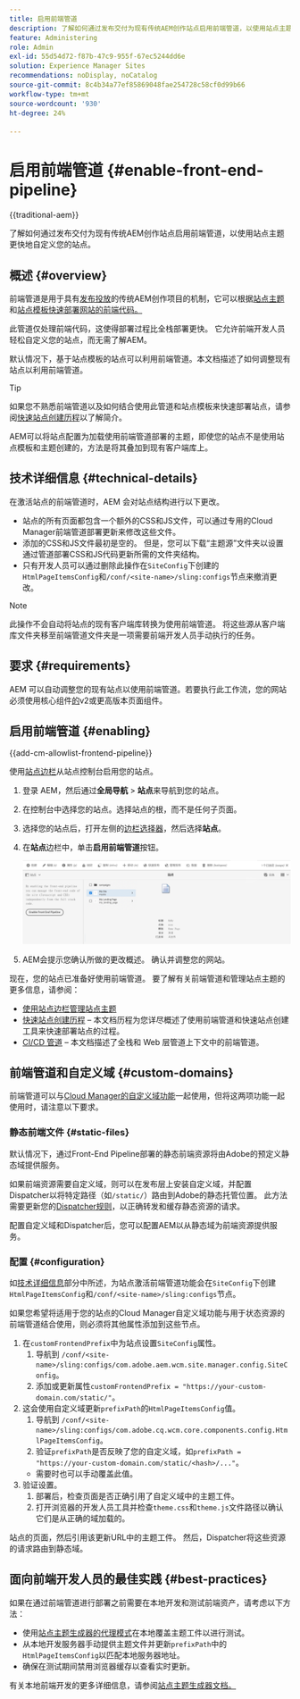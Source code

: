 ```yaml
---
title: 启用前端管道
description: 了解如何通过发布交付为现有传统AEM创作站点启用前端管道，以使用站点主题更快地自定义您的站点。
feature: Administering
role: Admin
exl-id: 55d54d72-f87b-47c9-955f-67ec5244dd6e
solution: Experience Manager Sites
recommendations: noDisplay, noCatalog
source-git-commit: 8c4b34a77ef85869048fae254728c58cf0d99b66
workflow-type: tm+mt
source-wordcount: '930'
ht-degree: 24%

---
```



# 启用前端管道 {#enable-front-end-pipeline}

{{traditional-aem}}

了解如何通过发布交付为现有传统AEM创作站点启用前端管道，以使用站点主题更快地自定义您的站点。

## 概述 {#overview}

前端管道是用于具有[发布投放](/help/sites-cloud/authoring/author-publish.md)的传统AEM创作项目的机制，它可以根据[站点主题](site-themes.md)和[站点模板快速部署网站的前端代码。](site-templates.md)

此管道仅处理前端代码，这使得部署过程比全栈部署更快。 它允许前端开发人员轻松自定义您的站点，而无需了解AEM。

默认情况下，基于站点模板的站点可以利用前端管道。本文档描述了如何调整现有站点以利用前端管道。

>[!TIP]
>
>如果您不熟悉前端管道以及如何结合使用此管道和站点模板来快速部署站点，请参阅[快速站点创建历程](/help/journey-sites/quick-site/overview.md)以了解简介。

AEM可以将站点配置为加载使用前端管道部署的主题，即使您的站点不是使用站点模板和主题创建的，方法是将其叠加到现有客户端库上。

## 技术详细信息 {#technical-details}

在激活站点的前端管道时，AEM 会对站点结构进行以下更改。

* 站点的所有页面都包含一个额外的CSS和JS文件，可以通过专用的Cloud Manager前端管道部署更新来修改这些文件。
* 添加的CSS和JS文件最初是空的。 但是，您可以下载“主题源”文件夹以设置通过管道部署CSS和JS代码更新所需的文件夹结构。
* 只有开发人员可以通过删除此操作在`SiteConfig`下创建的`HtmlPageItemsConfig`和`/conf/<site-name>/sling:configs`节点来撤消更改。

>[!NOTE]
>
>此操作不会自动将站点的现有客户端库转换为使用前端管道。 将这些源从客户端库文件夹移至前端管道文件夹是一项需要前端开发人员手动执行的任务。

## 要求 {#requirements}

AEM 可以自动调整您的现有站点以使用前端管道。若要执行此工作流，您的网站必须使用核心组件[的](https://experienceleague.adobe.com/en/docs/experience-manager-core-components/using/wcm-components/page)v2或更高版本页面组件。

## 启用前端管道 {#enabling}

{{add-cm-allowlist-frontend-pipeline}}

使用[站点边栏](site-rail.md)从站点控制台启用您的站点。

1. 登录 AEM，然后通过&#x200B;**全局导航** > **站点**&#x200B;来导航到您的站点。
1. 在控制台中选择您的站点。选择站点的根，而不是任何子页面。
1. 选择您的站点后，打开左侧的[边栏选择器](/help/sites-cloud/authoring/basic-handling.md#rail-selector)，然后选择&#x200B;**站点**。
1. 在&#x200B;**站点**&#x200B;边栏中，单击&#x200B;**启用前端管道**&#x200B;按钮。

   ![启用前端管道](/help/sites-cloud/administering/assets/enable-front-end-pipeline.png)

1. AEM会提示您确认所做的更改概述。 确认并调整您的网站。

现在，您的站点已准备好使用前端管道。 要了解有关前端管道和管理站点主题的更多信息，请参阅：

* [使用站点边栏管理站点主题](site-rail.md)
* [快速站点创建历程](/help/journey-sites/quick-site/overview.md) – 本文档历程为您详尽概述了使用前端管道和快速站点创建工具来快速部署站点的过程。
* [CI/CD 管道](/help/implementing/cloud-manager/configuring-pipelines/introduction-ci-cd-pipelines.md#front-end) – 本文档描述了全栈和 Web 层管道上下文中的前端管道。

## 前端管道和自定义域 {#custom-domains}

前端管道可以与[Cloud Manager的自定义域功能](/help/implementing/cloud-manager/custom-domain-names/introduction.md)一起使用，但将这两项功能一起使用时，请注意以下要求。

### 静态前端文件 {#static-files}

默认情况下，通过Front-End Pipeline部署的静态前端资源将由Adobe的预定义静态域提供服务。

如果前端资源需要自定义域，则可以在发布层上安装自定义域，并配置Dispatcher以将特定路径（如`/static/`）路由到Adobe的静态托管位置。 此方法需要更新您的[Dispatcher规则](https://experienceleague.adobe.com/zh-hans/docs/experience-manager-dispatcher/using/dispatcher)，以正确转发和缓存静态资源的请求。

配置自定义域和Dispatcher后，您可以配置AEM以从静态域为前端资源提供服务。

### 配置 {#configuration}

如[技术详细信息](#technical-details)部分中所述，为站点激活前端管道功能会在`SiteConfig`下创建`HtmlPageItemsConfig`和`/conf/<site-name>/sling:configs`节点。

如果您希望将适用于您的站点的Cloud Manager自定义域功能与用于状态资源的前端管道结合使用，则必须将其他属性添加到这些节点。

1. 在`customFrontendPrefix`中为站点设置`SiteConfig`属性。
   1. 导航到 `/conf/<site-name>/sling:configs/com.adobe.aem.wcm.site.manager.config.SiteConfig`。
   1. 添加或更新属性`customFrontendPrefix = "https://your-custom-domain.com/static/"`。
1. 这会使用自定义域更新`prefixPath`的`HtmlPageItemsConfig`值。
   1. 导航到 `/conf/<site-name>/sling:configs/com.adobe.cq.wcm.core.components.config.HtmlPageItemsConfig`。
   1. 验证`prefixPath`是否反映了您的自定义域，如`prefixPath = "https://your-custom-domain.com/static/<hash>/..."`。
   * 需要时也可以手动覆盖此值。
1. 验证设置。
   1. 部署后，检查页面是否正确引用了自定义域中的主题工件。
   1. 打开浏览器的开发人员工具并检查`theme.css`和`theme.js`文件路径以确认它们是从正确的域加载的。

站点的页面，然后引用该更新URL中的主题工件。 然后，Dispatcher将这些资源的请求路由到静态域。

## 面向前端开发人员的最佳实践 {#best-practices}

如果在通过前端管道进行部署之前需要在本地开发和测试前端资产，请考虑以下方法：

* 使用[站点主题生成器的代理模式](https://github.com/adobe/aem-site-theme-builder?tab=readme-ov-file#proxy)在本地覆盖主题工件以进行测试。
* 从本地开发服务器手动提供主题文件并更新`prefixPath`中的`HtmlPageItemsConfig`以匹配本地服务器地址。
* 确保在测试期间禁用浏览器缓存以查看实时更新。

有关本地前端开发的更多详细信息，请参阅[站点主题生成器文档。](https://github.com/adobe/aem-site-theme-builder)
